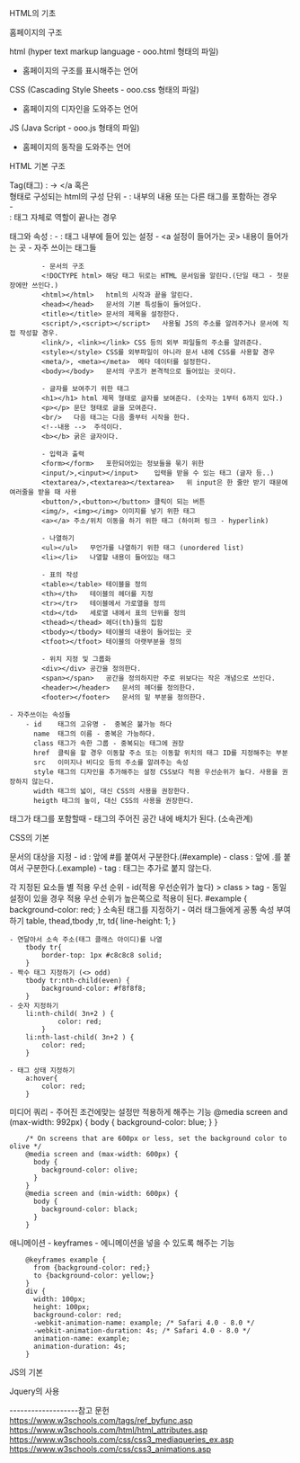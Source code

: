 HTML의 기초

홈페이지의 구조 

html (hyper text markup language - ooo.html 형태의 파일)
- 홈페이지의 구조를 표시해주는 언어

CSS (Cascading Style Sheets - ooo.css 형태의 파일)
- 홈페이지의 디자인을 도와주는 언어 

JS (Java Script - ooo.js 형태의 파일)
- 홈페이지의 동작을 도와주는 언어


HTML 기본 구조 

Tag(태그) : 
	-> <a></a 혹은 <br/> 형태로 구성되는 html의 구성 단위 
		- <a></a> 	: 내부의 내용 또는 다른 태그를 포함하는 경우  
		- <br/>		: 태그 자체로 역할이 끝나는 경우 

태그와 속성 : 
	- <a href="./url"></a> : 태그 내부에 들어 있는 설정
		- <a 설정이 들어가는 곳> 내용이 들어가는 곳 <a/>
		- 자주 쓰이는 태그들

			- 문서의 구조
			<!DOCTYPE html> 해당 태그 뒤로는 HTML 문서임을 알린다.(단일 태그 - 첫문장에만 쓰인다.)
			<html></html>	html의 시작과 끝을 알린다.
			<head></head>	문서의 기본 특성들이 들어있다.
			<title></title>	문서의 제목을 설정한다.
			<script/>,<script></script>   사용될 JS의 주소를 알려주거나 문서에 직접 작성할 경우.
			<link/>, <link></link> CSS 등의 외부 파일들의 주소를 알려준다.
			<style></style> CSS를 외부파일이 아니라 문서 내에 CSS를 사용할 경우
			<meta/>, <meta></meta>	메타 데이터를 설정한다.
			<body></body>	문서의 구조가 본격적으로 들어있는 곳이다.

			- 글자를 보여주기 위한 태그 
			<h1></h1> html 제목 형태로 글자를 보여준다. (숫자는 1부터 6까지 있다.)
			<p></p>	문단 형태로 글을 모여준다.
			<br/>	다음 태그는 다음 줄부터 시작을 한다.
			<!--내용 -->	주석이다.
			<b></b>	굵은 글자이다.

			- 입력과 출력
			<form></form>	포한되어있는 정보들을 묶기 위한 
			<input/>,<input></input>	입력을 받을 수 있는 태그 (글자 등..)
			<textarea/>,<textarea></textarea>	위 input은 한 줄만 받기 때문에 여러줄을 받을 때 사용
			<button/>,<button></button>	클릭이 되는 버튼
			<img/>, <img></img>	이미지를 넣기 위한 태그
			<a></a>	주소/위치 이동을 하기 위한 태그 (하이퍼 링크 - hyperlink)

			- 나열하기 
			<ul></ul>	무언가를 나열하기 위한 태그 (unordered list)
			<li></li>	나열할 내용이 들어있는 태그

			- 표의 작성
			<table></table>	테이블을 정의
			<th></th>	테이블의 헤더를 지정 
			<tr></tr>	테이블에서 가로열을 정의
			<td></td>	세로열 내에서 표의 단위를 정의
			<thead></thead>	헤더(th)들의 집함
			<tbody></tbody>	테이블의 내용이 들어있는 곳
			<tfoot></tfoot>	테이블의 아랫부분을 정의

			- 위치 지정 및 그룹화
			<div></div>	공간을 정의한다.
			<span></span>	공간을 정의하지만 주로 위보다는 작은 개념으로 쓰인다.
			<header></header>	문서의 헤더를 정의한다.
			<footer></footer>	문서의 밑 부분을 정의한다.

	- 자주쓰이는 속성들
		- id	태그의 고유명 -  중복은 불가능 하다
		  name	태그의 이름 - 중복은 가능하다.
		  class 태그가 속한 그룹 - 중복되는 태그에 권장
		  href  클릭을 할 경우 이동할 주소 또는 이동할 위치의 태그 ID를 지정해주는 부분  
		  src 	이미지나 비디오 등의 주소를 알려주는 속성 
		  style 태그의 디자인을 추가해주는 설정 CSS보다 적용 우선순위가 높다. 사용을 권장하지 않는다.
		  width 태그의 넓이, 대신 CSS의 사용을 권장한다.
		  heigth 태그의 높이, 대신 CSS의 사용을 권장한다.

태그가 태그를 포함할때 
	- 태그의 주어진 공간 내에 배치가 된다. (소속관계)


CSS의 기본 

문서의 대상을 지정
	- id 	: 앞에 #를 붙여서 구분한다.(#example)
	- class	: 앞에 .를 붙여서 구분한다.(.example)
	- tag 	: 태그는 추가로 붙지 않는다.

각 지정된 요소들 별 적용 우선 순위
	- id(적용 우선순위가 높다) > class > tag
	- 동일 설정이 있을 경우 적용 우선 순위가 높은쪽으로 적용이 된다.
		#example {
			background-color: red;
		}
소속된 태그를 지정하기
	- 여러 태그들에게 공통 속성 부여하기 
		table, thead,tbody ,tr, td{
			line-height: 1;
		}

	- 연달아서 소속 주소(태그 클래스 아이디)를 나열
		tbody tr{
			border-top: 1px #c8c8c8 solid;
		}
	- 짝수 태그 지정하기 (<> odd)
		tbody tr:nth-child(even) {
			background-color: #f8f8f8;	
		}
	- 숫자 지정하기 
		li:nth-child( 3n+2 ) {
				color: red;
			}
		li:nth-last-child( 3n+2 ) {
			color: red;
		}
	
	- 태그 상태 지정하기
		a:hover{
			color: red;
		}



미디어 쿼리 
	- 주어진 조건에맞는 설정만 적용하게 해주는 기능
		@media screen and (max-width: 992px) {
		  body {
		    background-color: blue;
		  }
		}

		/* On screens that are 600px or less, set the background color to olive */
		@media screen and (max-width: 600px) {
		  body {
		    background-color: olive;
		  }
		}
		@media screen and (min-width: 600px) {
		  body {
		    background-color: black;
		  }
		}

애니메이션 - keyframes
	- 에니메이션을 넣을 수 있도록 해주는 기능

		@keyframes example {
		  from {background-color: red;}
		  to {background-color: yellow;}
		}
		div {
		  width: 100px;
		  height: 100px;
		  background-color: red;
		  -webkit-animation-name: example; /* Safari 4.0 - 8.0 */
		  -webkit-animation-duration: 4s; /* Safari 4.0 - 8.0 */
		  animation-name: example;
		  animation-duration: 4s;
		}

JS의 기본 

Jquery의 사용



-------------------참고 문헌
https://www.w3schools.com/tags/ref_byfunc.asp
https://www.w3schools.com/html/html_attributes.asp
https://www.w3schools.com/css/css3_mediaqueries_ex.asp
https://www.w3schools.com/css/css3_animations.asp

